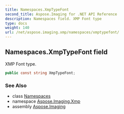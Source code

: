 ```yaml
---
title: Namespaces.XmpTypeFont
second_title: Aspose.Imaging for .NET API Reference
description: Namespaces field. XMP Font type
type: docs
weight: 140
url: /net/aspose.imaging.xmp/namespaces/xmptypefont/
---
```

## Namespaces.XmpTypeFont field

XMP Font type.

```csharp
public const string XmpTypeFont;
```

### See Also

* class [Namespaces](../)
* namespace [Aspose.Imaging.Xmp](../../namespaces/)
* assembly [Aspose.Imaging](../../../)


